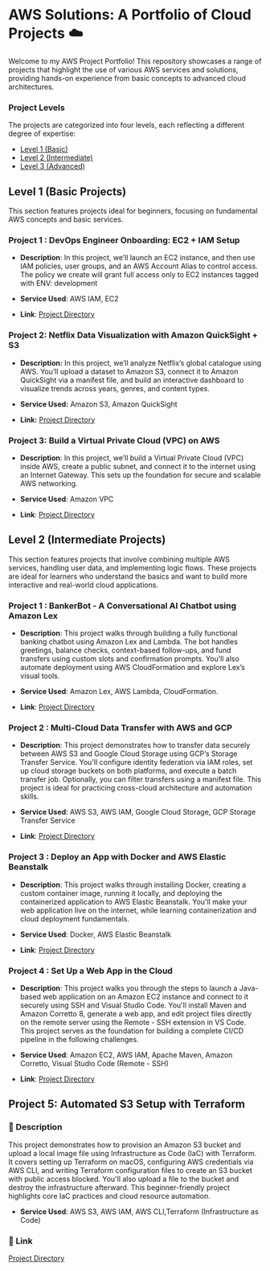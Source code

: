 # AWS Solutions: A Portfolio of Cloud Projects ☁️
Welcome to my AWS Project Portfolio! This repository showcases a range of projects that highlight the use of various AWS services and solutions, providing hands-on experience from basic concepts to advanced cloud architectures.
### Project Levels
The projects are categorized into four levels, each reflecting a different degree of expertise:
* <a href ="https://github.com/brunda0211/AWS-Projects/tree/main/AWS_Projects_Basic/Project1%20">Level 1 (Basic)</a>
* <a href ="">Level 2 (Intermediate)</a>
* <a href ="">Level 3 (Advanced)</a>
## Level 1 (Basic Projects)

This section features projects ideal for beginners, focusing on fundamental AWS concepts and basic services.

### **Project 1 : DevOps Engineer Onboarding: EC2 + IAM Setup**

  - **Description**: In this project, we’ll launch an EC2 instance, and then use IAM policies, user groups, and an AWS Account Alias to control access. The policy we create will grant full access only to EC2 instances tagged with ENV: development

  - **Service Used**: AWS IAM, EC2
  
  - **Link**: [Project Directory](https://github.com/brunda0211/AWS-Projects/blob/main/AWS_Projects_Basic/Engineer%20Onboarding%3A%20EC2%20%2B%20IAM%20Setup/IAM_EC2_Policy_Steps.md)

### **Project 2: Netflix Data Visualization with Amazon QuickSight + S3**

- **Description:** In this project, we’ll analyze Netflix’s global catalogue using AWS. You’ll upload a dataset to Amazon S3, connect it to Amazon QuickSight via a manifest file, and build an interactive dashboard to visualize trends across years, genres, and content types.

- **Service Used:** Amazon S3, Amazon QuickSight

- **Link:** [Project Directory](https://github.com/brunda0211/AWS-Projects/blob/main/AWS_Projects_Basic/%20Netflix%20Data%20Visualization%3A%20Amazon%20QuickSight%20%2B%20S3%20Setup/Netflix_data_visualization.md)

###  Project 3: Build a Virtual Private Cloud (VPC) on AWS

- **Description**: In this project, we’ll build a Virtual Private Cloud (VPC) inside AWS, create a public subnet, and connect it to the internet using an Internet Gateway. This sets up the foundation for secure and scalable AWS networking.
  
- **Service Used**: Amazon VPC

- **Link**: [Project Directory](https://github.com/brunda0211/AWS-Projects/blob/main/AWS_Projects_Basic/Build%20a%20VPC/vpc.md)


## Level 2 (Intermediate Projects)

This section features projects that involve combining multiple AWS services, handling user data, and implementing logic flows. These projects are ideal for learners who understand the basics and want to build more interactive and real-world cloud applications.


### **Project 1 : BankerBot - A Conversational AI Chatbot using Amazon Lex**

  - **Description**: This project walks through building a fully functional banking chatbot using Amazon Lex and Lambda. The bot handles greetings, balance checks, context-based follow-ups, and fund transfers using custom slots and confirmation prompts. You’ll also automate deployment using AWS CloudFormation and explore Lex’s visual tools.

  - **Service Used**: Amazon Lex, AWS Lambda, CloudFormation. 

  - **Link**: [Project Directory](https://github.com/brunda0211/AWS-Projects/blob/main/AWS_Projects_Intermediate/Bankerbot%20-%20Chatbot%20with%20Amazon%20Lex/Chatbot_using_lex.md)


### Project 2 : Multi-Cloud Data Transfer with AWS and GCP

- **Description**: This project demonstrates how to transfer data securely between AWS S3 and Google Cloud Storage using GCP’s Storage Transfer Service. You'll configure identity federation via IAM roles, set up cloud storage buckets on both platforms, and execute a batch transfer job. Optionally, you can filter transfers using a manifest file. This project is ideal for practicing cross-cloud architecture and automation skills.

- **Service Used**: AWS S3, AWS IAM, Google Cloud Storage, GCP Storage Transfer Service 

- **Link**: [Project Directory](https://github.com/brunda0211/AWS-Projects/blob/main/AWS_Projects_Intermediate/GCP%20and%20AWS%20Multi-Cloud%20Data%20Transfer/Multi-Cloud-Data-Transfer-Project.md)

### Project 3 : Deploy an App with Docker and AWS Elastic Beanstalk

- **Description**: This project walks through installing Docker, creating a custom container image, running it locally, and deploying the containerized application to AWS Elastic Beanstalk. You'll make your web application live on the internet, while learning containerization and cloud deployment fundamentals.

- **Service Used**: Docker, AWS Elastic Beanstalk

- **Link**: [Project Directory](https://github.com/brunda0211/AWS-Projects/blob/main/AWS_Projects_Intermediate/Deploy%20an%20app%20with%20docker/Dockerapp.md)


### Project 4 : Set Up a Web App in the Cloud

- **Description**: This project walks you through the steps to launch a Java-based web application on an Amazon EC2 instance and connect to it securely using SSH and Visual Studio Code. You'll install Maven and Amazon Corretto 8, generate a web app, and edit project files directly on the remote server using the Remote - SSH extension in VS Code. This project serves as the foundation for building a complete CI/CD pipeline in the following challenges.

- **Service Used**: Amazon EC2, AWS IAM, Apache Maven, Amazon Corretto, Visual Studio Code (Remote - SSH)

- **Link**: [Project Directory](https://github.com/brunda0211/AWS-Projects/blob/main/AWS_Projects_Intermediate/Set%20Up%20a%20Web%20App%20in%20the%20Cloud/Set%20Up%20a%20Web%20App%20in%20the%20Cloud.md) 

## Project 5: Automated S3 Setup with Terraform

### 📌 Description
This project demonstrates how to provision an Amazon S3 bucket and upload a local image file using Infrastructure as Code (IaC) with Terraform. It covers setting up Terraform on macOS, configuring AWS credentials via AWS CLI, and writing Terraform configuration files to create an S3 bucket with public access blocked. You'll also upload a file to the bucket and destroy the infrastructure afterward. This beginner-friendly project highlights core IaC practices and cloud resource automation.

- **Service Used**: AWS S3, AWS IAM, AWS CLI,Terraform (Infrastructure as Code)

### 🔗 Link
[Project Directory](https://github.com/brunda0211/AWS-Projects/blob/main/AWS_Projects_Intermediate/Create%20S3%20buckets%20using%20Terraform/Create%20S3%20bucket%20using%20terraform.md#-create-an-s3-bucket-and-upload-files-using-terraform)


